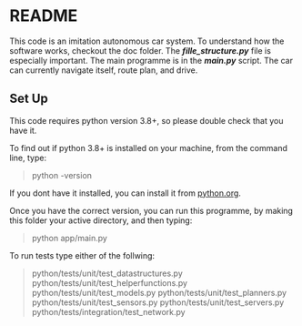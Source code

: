 # README

This code is an imitation autonomous car system. To understand how the software works, checkout the doc folder. The ***fille_structure.py*** file is especially important. The main programme is in the ***main.py*** script. The car can currently navigate itself, route plan, and drive.

## Set Up

This code requires python version 3.8+, so please double check that you have it.

To find out if python 3.8+ is installed on your machine, from the command line, type:

> python -version

If you dont have it installed, you can install it from [python.org](https://www.python.org/).

Once you have the correct version, you can run this programme, by making this folder your active directory, and then typing:

> python app/main.py

To run tests type either of the follwing:

> python/tests/unit/test_datastructures.py
> python/tests/unit/test_helperfunctions.py
> python/tests/unit/test_models.py
> python/tests/unit/test_planners.py
> python/tests/unit/test_sensors.py
> python/tests/unit/test_servers.py
> python/tests/integration/test_network.py